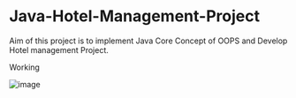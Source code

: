 # Java-Hotel-Management-Project
Aim of this project is to implement Java Core Concept of OOPS and Develop Hotel management Project.

Working

![image](https://github.com/AdityaVijayPatil/Java-Hotel-Management-Project/assets/121605913/a992e344-404a-4bf1-b2f1-aa59ad1c5ab2)
